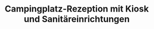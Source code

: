 ---
title: "Campingplatz-Rezeption mit Kiosk und Sanitäreinrichtungen"
url: /illmensee/campingplatz-rezeption-mit-kiosk-und-sanitaereinrichtungen/
shop: Lebensmittel
---